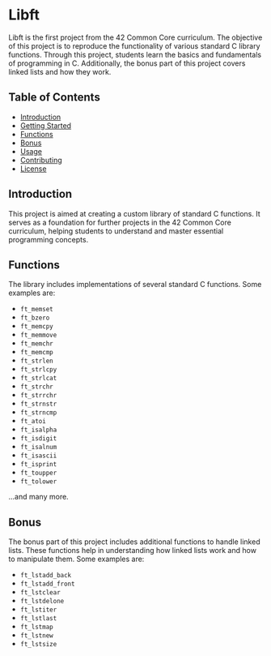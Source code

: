 # Libft

Libft is the first project from the 42 Common Core curriculum. The objective of this project is to reproduce the functionality of various standard C library functions. Through this project, students learn the basics and fundamentals of programming in C. Additionally, the bonus part of this project covers linked lists and how they work.

## Table of Contents

- [Introduction](#introduction)
- [Getting Started](#getting-started)
- [Functions](#functions)
- [Bonus](#bonus)
- [Usage](#usage)
- [Contributing](#contributing)
- [License](#license)

## Introduction

This project is aimed at creating a custom library of standard C functions. It serves as a foundation for further projects in the 42 Common Core curriculum, helping students to understand and master essential programming concepts.

## Functions

The library includes implementations of several standard C functions. Some examples are:

- `ft_memset`
- `ft_bzero`
- `ft_memcpy`
- `ft_memmove`
- `ft_memchr`
- `ft_memcmp`
- `ft_strlen`
- `ft_strlcpy`
- `ft_strlcat`
- `ft_strchr`
- `ft_strrchr`
- `ft_strnstr`
- `ft_strncmp`
- `ft_atoi`
- `ft_isalpha`
- `ft_isdigit`
- `ft_isalnum`
- `ft_isascii`
- `ft_isprint`
- `ft_toupper`
- `ft_tolower`

...and many more.

## Bonus

The bonus part of this project includes additional functions to handle linked lists. These functions help in understanding how linked lists work and how to manipulate them. Some examples are:

- `ft_lstadd_back`
- `ft_lstadd_front`
- `ft_lstclear`
- `ft_lstdelone`
- `ft_lstiter`
- `ft_lstlast`
- `ft_lstmap`
- `ft_lstnew`
- `ft_lstsize`
